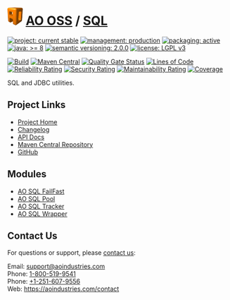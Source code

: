 # [<img src="ao-logo.png" alt="AO Logo" width="35" height="40">](https://github.com/ao-apps) [AO OSS](https://github.com/ao-apps/ao-oss) / [SQL](https://github.com/ao-apps/ao-sql)

[![project: current stable](https://oss.aoapps.com/ao-badges/project-current-stable.svg)](https://aoindustries.com/life-cycle#project-current-stable)
[![management: production](https://oss.aoapps.com/ao-badges/management-production.svg)](https://aoindustries.com/life-cycle#management-production)
[![packaging: active](https://oss.aoapps.com/ao-badges/packaging-active.svg)](https://aoindustries.com/life-cycle#packaging-active)  
[![java: &gt;= 8](https://oss.aoapps.com/ao-badges/java-8.svg)](https://docs.oracle.com/javase/8/docs/api/)
[![semantic versioning: 2.0.0](https://oss.aoapps.com/ao-badges/semver-2.0.0.svg)](http://semver.org/spec/v2.0.0.html)
[![license: LGPL v3](https://oss.aoapps.com/ao-badges/license-lgpl-3.0.svg)](https://www.gnu.org/licenses/lgpl-3.0)

[![Build](https://github.com/ao-apps/ao-sql/workflows/Build/badge.svg?branch=master)](https://github.com/ao-apps/ao-sql/actions?query=workflow%3ABuild)
[![Maven Central](https://maven-badges.herokuapp.com/maven-central/com.aoapps/ao-sql/badge.svg)](https://maven-badges.herokuapp.com/maven-central/com.aoapps/ao-sql)
[![Quality Gate Status](https://sonarcloud.io/api/project_badges/measure?branch=master&project=com.aoapps%3Aao-sql&metric=alert_status)](https://sonarcloud.io/dashboard?branch=master&id=com.aoapps%3Aao-sql)
[![Lines of Code](https://sonarcloud.io/api/project_badges/measure?branch=master&project=com.aoapps%3Aao-sql&metric=ncloc)](https://sonarcloud.io/component_measures?branch=master&id=com.aoapps%3Aao-sql&metric=ncloc)  
[![Reliability Rating](https://sonarcloud.io/api/project_badges/measure?branch=master&project=com.aoapps%3Aao-sql&metric=reliability_rating)](https://sonarcloud.io/component_measures?branch=master&id=com.aoapps%3Aao-sql&metric=Reliability)
[![Security Rating](https://sonarcloud.io/api/project_badges/measure?branch=master&project=com.aoapps%3Aao-sql&metric=security_rating)](https://sonarcloud.io/component_measures?branch=master&id=com.aoapps%3Aao-sql&metric=Security)
[![Maintainability Rating](https://sonarcloud.io/api/project_badges/measure?branch=master&project=com.aoapps%3Aao-sql&metric=sqale_rating)](https://sonarcloud.io/component_measures?branch=master&id=com.aoapps%3Aao-sql&metric=Maintainability)
[![Coverage](https://sonarcloud.io/api/project_badges/measure?branch=master&project=com.aoapps%3Aao-sql&metric=coverage)](https://sonarcloud.io/component_measures?branch=master&id=com.aoapps%3Aao-sql&metric=Coverage)

SQL and JDBC utilities.

## Project Links
* [Project Home](https://oss.aoapps.com/sql/)
* [Changelog](https://oss.aoapps.com/sql/changelog)
* [API Docs](https://oss.aoapps.com/sql/apidocs/)
* [Maven Central Repository](https://search.maven.org/artifact/com.aoapps/ao-sql)
* [GitHub](https://github.com/ao-apps/ao-sql)

## Modules
* [AO SQL FailFast](https://github.com/ao-apps/ao-sql-failfast)
* [AO SQL Pool](https://github.com/ao-apps/ao-sql-pool)
* [AO SQL Tracker](https://github.com/ao-apps/ao-sql-tracker)
* [AO SQL Wrapper](https://github.com/ao-apps/ao-sql-wrapper)

## Contact Us
For questions or support, please [contact us](https://aoindustries.com/contact):

Email: [support@aoindustries.com](mailto:support@aoindustries.com)  
Phone: [1-800-519-9541](tel:1-800-519-9541)  
Phone: [+1-251-607-9556](tel:+1-251-607-9556)  
Web: https://aoindustries.com/contact
